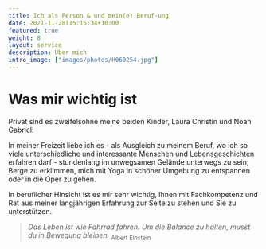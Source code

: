 ```yaml
---
title: Ich als Person & und mein(e) Beruf-ung
date: 2021-11-28T15:15:34+10:00
featured: true
weight: 8
layout: service
description: Über mich
intro_image: ["images/photos/H060254.jpg"]
---
```


# Was mir wichtig ist

Privat sind es zweifelsohne meine beiden Kinder, Laura Christin und Noah Gabriel!

In meiner Freizeit liebe ich es -  als Ausgleich zu meinem Beruf, wo ich so viele  unterschiedliche und interessante Menschen und Lebensgeschichten erfahren darf -  stundenlang im unwegsamen Gelände unterwegs zu sein; Berge zu erklimmen, mich mit Yoga in schöner Umgebung zu entspannen oder in die Oper zu gehen.

In beruflicher Hinsicht ist es mir sehr wichtig, Ihnen mit Fachkompetenz und Rat aus meiner langjährigen Erfahrung zur Seite zu stehen und Sie zu unterstützen.

>*Das Leben ist wie Fahrrad fahren. Um die Balance zu halten, musst du in Bewegung bleiben.* <sub>Albert Einstein</sub>